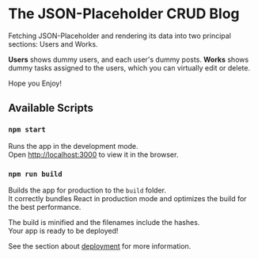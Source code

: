 # The JSON-Placeholder CRUD Blog

Fetching JSON-Placeholder and rendering its data into two principal sections: Users and Works.

**Users** shows dummy users, and each user's dummy posts.
**Works** shows dummy tasks assigned to the users, which you can virtually edit or delete.

Hope you Enjoy!

## Available Scripts

### `npm start`

Runs the app in the development mode.\
Open [http://localhost:3000](http://localhost:3000) to view it in the browser.

### `npm run build`

Builds the app for production to the `build` folder.\
It correctly bundles React in production mode and optimizes the build for the best performance.

The build is minified and the filenames include the hashes.\
Your app is ready to be deployed!

See the section about [deployment](https://facebook.github.io/create-react-app/docs/deployment) for more information.